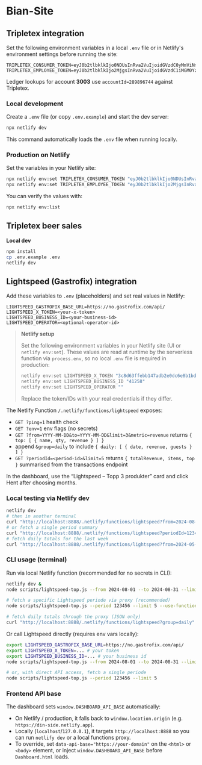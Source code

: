 # Bian-Site

## Tripletex integration

Set the following environment variables in a local `.env` file or in Netlify's environment settings before running the site:

```
TRIPLETEX_CONSUMER_TOKEN=eyJ0b2tlbklkIjo0NDUsInRva2VuIjoidGVzdC0yMmViNmNjMC1lMWMzLTQ4OWItYmMwNi1jM2RlMWJkOGI3NjIifQ==
TRIPLETEX_EMPLOYEE_TOKEN=eyJ0b2tlbklkIjo2MjgsInRva2VuIjoidGVzdC1iMGM0YzY1Zi1kOTY2LTQ2MGEtYTJlZi00NzI4NjcyMjQ2NmIifQ==
```

Ledger lookups for account **3003** use `accountId=289896744` against Tripletex.

### Local development

Create a `.env` file (or copy `.env.example`) and start the dev server:

```bash
npx netlify dev
```

This command automatically loads the `.env` file when running locally.

### Production on Netlify

Set the variables in your Netlify site:

```bash
npx netlify env:set TRIPLETEX_CONSUMER_TOKEN "eyJ0b2tlbklkIjo0NDUsInRva2VuIjoidGVzdC0yMmViNmNjMC1lMWMzLTQ4OWItYmMwNi1jM2RlMWJkOGI3NjIifQ=="
npx netlify env:set TRIPLETEX_EMPLOYEE_TOKEN "eyJ0b2tlbklkIjo2MjgsInRva2VuIjoidGVzdC1iMGM0YzY1Zi1kOTY2LTQ2MGEtYTJlZi00NzI4NjcyMjQ2NmIifQ=="
```

You can verify the values with:

```bash
npx netlify env:list
```

## Tripletex beer sales
**Local dev**
```bash
npm install
cp .env.example .env
netlify dev
```

## Lightspeed (Gastrofix) integration

Add these variables to `.env` (placeholders) and set real values in Netlify:

```
LIGHTSPEED_GASTROFIX_BASE_URL=https://no.gastrofix.com/api/
LIGHTSPEED_X_TOKEN=<your-x-token>
LIGHTSPEED_BUSINESS_ID=<your-business-id>
LIGHTSPEED_OPERATOR=<optional-operator-id>
```

> **Netlify setup**
>
> Set the following environment variables in your Netlify site (UI or `netlify env:set`). These values are read at runtime by the serverless function via `process.env`, so no local `.env` file is required in production:
>
> ```bash
> netlify env:set LIGHTSPEED_X_TOKEN "3c8d63ffebb147adb2e0dc6e8b1bd90c306b17d3"
> netlify env:set LIGHTSPEED_BUSINESS_ID "41258"
> netlify env:set LIGHTSPEED_OPERATOR ""
> ```
>
> Replace the token/IDs with your real credentials if they differ.

The Netlify Function `/.netlify/functions/lightspeed` exposes:
- `GET ?ping=1` health check
- `GET ?env=1` env flags (no secrets)
- `GET ?from=YYYY-MM-DD&to=YYYY-MM-DD&limit=3&metric=revenue` returns `{ top: [ { name, qty, revenue } ] }`
- append `&group=daily` to include `{ daily: [ { date, revenue, guests } ] }`
- `GET ?periodId=<period-id>&limit=5` returns `{ totalRevenue, items, top }` summarised from the transactions endpoint

In the dashboard, use the “Lightspeed – Topp 3 produkter” card and click Hent after choosing months.

### Local testing via Netlify dev

```bash
netlify dev
# then in another terminal
curl "http://localhost:8888/.netlify/functions/lightspeed?from=2024-08-01&to=2024-08-31&limit=3" | jq
# or fetch a single period summary
curl "http://localhost:8888/.netlify/functions/lightspeed?periodId=123456&limit=5" | jq
# fetch daily totals for the last week
curl "http://localhost:8888/.netlify/functions/lightspeed?from=2024-05-01&to=2024-05-07&group=daily" | jq
```

### CLI usage (terminal)

Run via local Netlify function (recommended for no secrets in CLI):

```bash
netlify dev &
node scripts/lightspeed-top.js --from 2024-08-01 --to 2024-08-31 --limit 3 --use-function

# fetch a specific Lightspeed periode via proxy (recommended)
node scripts/lightspeed-top.js --period 123456 --limit 5 --use-function

# fetch daily totals through the proxy (JSON only)
curl "http://localhost:8888/.netlify/functions/lightspeed?group=daily" | jq
```

Or call Lightspeed directly (requires env vars locally):

```bash
export LIGHTSPEED_GASTROFIX_BASE_URL=https://no.gastrofix.com/api/
export LIGHTSPEED_X_TOKEN=... # your token
export LIGHTSPEED_BUSINESS_ID=... # your business id
node scripts/lightspeed-top.js --from 2024-08-01 --to 2024-08-31 --limit 3

# or, with direct API access, fetch a single periode
node scripts/lightspeed-top.js --period 123456 --limit 5
```

### Frontend API base

The dashboard sets `window.DASHBOARD_API_BASE` automatically:

- On Netlify / production, it falls back to `window.location.origin` (e.g. `https://din-side.netlify.app`).
- Locally (`localhost`/`127.0.0.1`), it targets `http://localhost:8888` so you can run `netlify dev` or a local functions proxy.
- To override, set `data-api-base="https://your-domain"` on the `<html>` or `<body>` element, or inject `window.DASHBOARD_API_BASE` before `Dashboard.html` loads.
